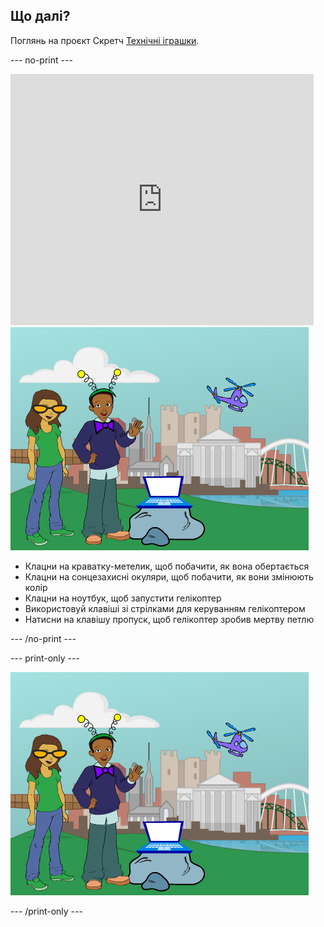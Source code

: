 ## Що далі?

Поглянь на проєкт Скретч [Технічні іграшки](https://projects.raspberrypi.org/en/projects/tech-toys).

--- no-print ---

<div class="scratch-preview">
  <iframe allowtransparency="true" width="485" height="402" src="https://scratch.mit.edu/projects/embed/301514002/?autostart=false" frameborder="0" scrolling="no"></iframe>
  <img src="images/toys-final.png">
</div>

+ Клацни на краватку-метелик, щоб побачити, як вона обертається
+ Клацни на сонцезахисні окуляри, щоб побачити, як вони змінюють колір
+ Клацни на ноутбук, щоб запустити гелікоптер
+ Використовуй клавіші зі стрілками для керуванням гелікоптером
+ Натисни на клавішу пропуск, щоб гелікоптер зробив мертву петлю

--- /no-print ---

--- print-only ---

![завершений проєкт](images/toys-final.png)

--- /print-only ---